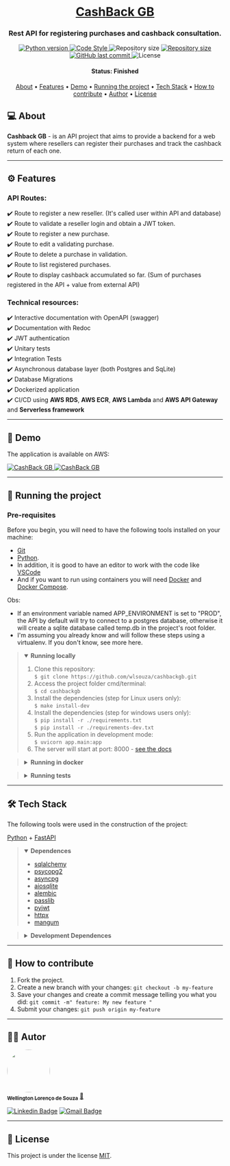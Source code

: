 <h1 align="center">
   <a href="#"> CashBack GB </a>
</h1>

<h3 align="center">
    Rest API for registering purchases and cashback consultation. 
</h3>

<p align="center">
  
  <a href="https://www.python.org/downloads/release/python-390/">
    <img alt="Python version" src="https://img.shields.io/badge/python-_>=_3.9-blue.svg">
  </a> 
  
  <a href="https://github.com/psf/black">
    <img alt="Code Style" src="https://img.shields.io/badge/code%20style-black-000000.svg">
  </a>
   
  <img alt="Repository size" src="https://img.shields.io/github/repo-size/wlsouza/cashbackgb">
  
  <a href="https://github.com/wlsouza/cashbackgb/actions/workflows/python-app.yml">
    <img alt="Repository size" src="https://github.com/wlsouza/cashbackgb/actions/workflows/python-app.yml/badge.svg">
  </a>	
	  
  <a href="https://github.com/wlsouza/cashbackgb/commits/master">
    <img alt="GitHub last commit" src="https://img.shields.io/github/last-commit/wlsouza/cashbackgb">
  </a>
    
  <img alt="License" src="https://img.shields.io/badge/license-MIT-brightgreen">
</p>


<h4 align="center"> 
	 Status: Finished
</h4>

<p align="center">
 <a href="#-about">About</a> •
 <a href="#%EF%B8%8F-features">Features</a> •
 <a href="#-demo">Demo</a> • 
 <a href="#-running-the-project">Running the project</a> • 
 <a href="#-tech-stack">Tech Stack</a> •
 <a href="#-how-to-contribute">How to contribute</a> •
 <a href="#%EF%B8%8F-autor">Author</a> • 
 <a href="#-license">License</a>

</p>


## 💻 About

**Cashback GB** - is an API project that aims to provide a backend for a web system where resellers can register their purchases and track the cashback return of each one. 

---

## ⚙️ Features

### API Routes:  
✔️ Route to register a new reseller. (It's called user within API and database)  
✔️ Route to validate a reseller login and obtain a JWT token.  
✔️ Route to register a new purchase.  
✔️ Route to edit a validating purchase.  
✔️ Route to delete a purchase in validation.  
✔️ Route to list registered purchases.  
✔️ Route to display cashback accumulated so far. (Sum of purchases registered in the API + value from external API) 

### Technical resources:  
✔️ Interactive documentation with OpenAPI (swagger)  
✔️ Documentation with Redoc  
✔️ JWT authentication  
✔️ Unitary tests  
✔️ Integration Tests  
✔️ Asynchronous database layer (both Postgres and SqLite)  
✔️ Database Migrations  
✔️ Dockerized application  
✔️ CI/CD using **AWS RDS**, **AWS ECR**, **AWS Lambda** and **AWS API Gateway** and **Serverless framework**  

---

## 👀 Demo

The application is available on AWS:

<a href="https://85oefk100h.execute-api.us-east-1.amazonaws.com/dev/docs">
  <img alt="CashBack GB" src="https://img.shields.io/badge/Access%20interactive%20documentation%20-OpenAPI-%2304D361">
</a>
<a href="https://85oefk100h.execute-api.us-east-1.amazonaws.com/dev/docs">
  <img alt="CashBack GB" src="https://img.shields.io/badge/Access%20documentation%20-Redoc-blue">
</a>

---
## 🚀 Running the project

### Pre-requisites

Before you begin, you will need to have the following tools installed on your machine:  
* [Git](https://git-scm.com)  
* [Python](https://www.python.org).  
* In addition, it is good to have an editor to work with the code like [VSCode](https://code.visualstudio.com/)  
* And if you want to run using containers you will need [Docker](https://docs.docker.com/get-docker/) and [Docker Compose](https://docs.docker.com/compose/install/).   

Obs:
  * If an environment variable named APP_ENVIRONMENT is set to "PROD", the API by default will try to connect to a postgres database, otherwise it will create a sqlite database called temp.db in the project's root folder.  
  * I'm assuming you already know and will follow these steps using a virtualenv. If you don't know, see more here. 

> <details open>
>	 <summary>
> 		<b> Running locally </b>
>	 </summary>
> 
>	 1. Clone this repository:  
>	 	`$ git clone https://github.com/wlsouza/cashbackgb.git`  
> 	2. Access the project folder cmd/terminal:  
>	 	`$ cd cashbackgb`  
> 	3. Install the dependencies (step for Linux users only):  
> 		`$ make install-dev`  
>	 4. Install the dependencies (step for windows users only):  
>	 	`$ pip install -r ./requirements.txt`  
> 		`$ pip install -r ./requirements-dev.txt`  
> 	5. Run the application in development mode:  
> 		`$ uvicorn app.main:app `  
>	 6. The server will start at port: 8000 - [see the docs](http://localhost:8000/docs)
> </details>


> <details>
> 	<summary>
> 		<b> Running in docker </b>
> 	</summary>
> 
> 	1. Clone this repository:  
> 		`$ git clone https://github.com/wlsouza/cashbackgb.git`   
> 	2. Access the project folder cmd/terminal:  
> 		`$ cd cashbackgb`  
> 	3. Create a copy and rename the file "example.env" to ".env":  
>		`$ cp example.env .env` - (for Linux users)  
>		`$ copy example.env .env` - (for Windows users)  
>	4. Run the docker-compose in development mode:  
>		`$ docker-compose build --no--cache && docker-compose up -d`  
> 	5. The server will start at port: 8000 - [see the docs](http://localhost:8000/docs)
> </details>


> <details>
>	<summary>
>		<b> Running tests </b>
>	</summary>
>
>	1. Clone this repository:  
>		`$ git clone https://github.com/wlsouza/cashbackgb.git`  
>	2. Access the project folder cmd/terminal  
>		`$ cd cashbackgb`  
>	3. Install the dependencies (step for Linux users only)  
>		`$ make install-dev`  
>	4. Install the dependencies (step for windows users only)  
>		`$ pip install -r ./requirements.txt`  
>		`$ pip install -r ./requirements-dev.txt`  
>	5. Run the tests (step for Linux users only)  
>		`$ make test`  
>	6. Run the tests (step for windows users only)  
>		`$ set APP_ENVIRONMENT="TEST"`  
>		`$ alembic upgrade head`  
>		`$ pytest app/tests/ -v --cov=app`  
> </details>

---

## 🛠 Tech Stack

The following tools were used in the construction of the project:

  [Python](https://www.python.org) + [FastAPI](https://fastapi.tiangolo.com)


> <details open>
>	<summary>
>		<b> Dependences </b>
>	</summary>
>
> -   [sqlalchemy](https://github.com/sqlalchemy/sqlalchemy)  
> -   [psycopg2](https://github.com/psycopg/psycopg2)  
> -   [asyncpg](https://github.com/MagicStack/asyncpg)  
> -   [aiosqlite](https://github.com/omnilib/aiosqlite)  
> -   [alembic](https://github.com/sqlalchemy/alembic)  
> -   [passlib](https://github.com/glic3rinu/passlib)  
> -   [pyjwt](https://github.com/jpadilla/pyjwt)  
> -   [httpx](https://github.com/encode/httpx)  
> -   [mangum](https://github.com/jordaneremieff/mangum)  
> </details>

> <details>
>	<summary>
>		<b> Development Dependences </b>
>	</summary>
>
> -   [black](https://github.com/psf/black)  
> -   [flake8](https://github.com/PyCQA/flake8)  
> -   [isort](https://github.com/PyCQA/isort)  
> -   [faker](https://github.com/joke2k/faker)  
> -   [pytest](https://github.com/pytest-dev/pytest)  
> -   [pytest-asyncio](https://github.com/pytest-dev/pytest-asyncio)  
> -   [pytest-cov](https://github.com/pytest-dev/pytest-cov)  
> -   [pygount](https://github.com/roskakori/pygount)  
> </details>
---

## 💪 How to contribute

1. Fork the project.
2. Create a new branch with your changes: `git checkout -b my-feature`
3. Save your changes and create a commit message telling you what you did: `git commit -m" feature: My new feature "`
4. Submit your changes: `git push origin my-feature`

---

## 🦸‍♂️ Autor

<a href="https://github.com/wlsouza">
 <img style="border-radius: 50%;" src="https://github.com/wlsouza.png" width="100px;" alt=""/>
 <br />
 <sub><b>Wellington Lorenço de Souza</b></sub></a> <a href="https://github.com/wlsouza" title="Github Wellington">🚀</a>
 <br />

[![Linkedin Badge](https://img.shields.io/badge/-Wellington-blue?style=flat-square&logo=Linkedin&logoColor=white&link=https://in.linkedin.com/in/wellingtonlorenco)](https://in.linkedin.com/in/wellingtonlorenco) 
[![Gmail Badge](https://img.shields.io/badge/-wlsouza@protonmail.com-c14438?style=flat-square&logo=Gmail&logoColor=white&link=mailto:wlsouza@protonmail.com)](mailto:wlsouza@protonmail.com)

---

## 📝 License

This project is under the license [MIT](./LICENSE).
